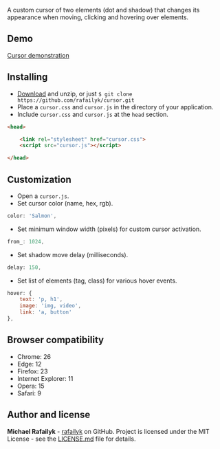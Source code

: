 A custom cursor of two elements (dot and shadow) that changes its appearance when moving, clicking and hovering over elements.

## Demo

[Cursor demonstration](https://rafailyk.github.io/cursor/)

## Installing

- [Download](https://github.com/rafailyk/cursor/archive/master.zip) and unzip, or just `$ git clone https://github.com/rafailyk/cursor.git`
- Place a `cursor.css` and `cursor.js` in the directory of your application.
- Include `cursor.css` and `cursor.js` at the `head` section.
``` html
<head>

    <link rel="stylesheet" href="cursor.css">
    <script src="cursor.js"></script>

</head>
```

## Customization

- Open a `cursor.js`.
- Set cursor color (name, hex, rgb).
``` js
color: 'Salmon',
```
- Set minimum window width (pixels) for custom cursor activation.
``` js
from_: 1024,
```
- Set shadow move delay (milliseconds).
``` js
delay: 150,
```
- Set list of elements (tag, class) for various hover events.
``` js
hover: {
    text: 'p, h1',
    image: 'img, video',
    link: 'a, button'
},
```

## Browser compatibility

- Chrome: 26
- Edge: 12
- Firefox: 23
- Internet Explorer: 11
- Opera: 15
- Safari: 9

## Author and license

**Michael Rafailyk** - [rafailyk](https://github.com/rafailyk) on GitHub. Project is licensed under the MIT License - see the [LICENSE.md](./LICENSE) file for details.
